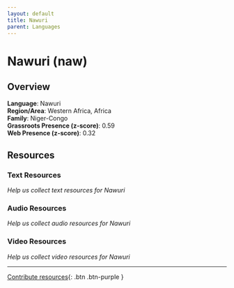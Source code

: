 ```yaml
---
layout: default
title: Nawuri
parent: Languages
---
```


# Nawuri (naw)

## Overview

**Language**: Nawuri  
**Region/Area**: Western Africa, Africa  
**Family**: Niger-Congo  
**Grassroots Presence (z-score)**: 0.59  
**Web Presence (z-score)**: 0.32  

## Resources

### Text Resources
*Help us collect text resources for Nawuri*

### Audio Resources
*Help us collect audio resources for Nawuri*

### Video Resources
*Help us collect video resources for Nawuri*

---

[Contribute resources](https://forms.office.com/e/1SfLJx3u1r){: .btn .btn-purple }
